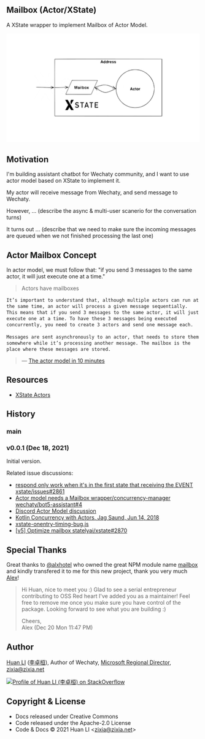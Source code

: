 ## Mailbox (Actor/XState)

A XState wrapper to implement Mailbox of Actor Model.

![Actor Model: Mailbox](mailbox.png)

## Motivation

I'm building assistant chatbot for Wechaty community, and I want to use actor model based on XState to implement it.

My actor will receive message from Wechaty, and send message to Wechaty.

However, ... (describe the async & multi-user scanerio for the conversation turns)

It turns out ... (describe that we need to make sure the incoming messages are queued when we not finished processing the last one)

## Actor Mailbox Concept

In actor model, we must follow that: "if you send 3 messages to the same actor, it will just execute one at a time."

> Actors have mailboxes

```text
It’s important to understand that, although multiple actors can run at the same time, an actor will process a given message sequentially. This means that if you send 3 messages to the same actor, it will just execute one at a time. To have these 3 messages being executed concurrently, you need to create 3 actors and send one message each.

Messages are sent asynchronously to an actor, that needs to store them somewhere while it’s processing another message. The mailbox is the place where these messages are stored.
```

> &mdash; [The actor model in 10 minutes](https://www.brianstorti.com/the-actor-model/)

## Resources

- [XState Actors](https://xstate.js.org/docs/guides/actors.html#actor-api)

## History

### main

### v0.0.1 (Dec 18, 2021)

Initial version.

Related issue discussions:

- [respond only work when it's in the first state that receiving the EVENT xstate/issues#2861](https://github.com/statelyai/xstate/issues/2861)
- [Actor model needs a Mailbox wrapper/concurrency-manager wechaty/bot5-assistant#4](https://github.com/wechaty/bot5-assistant/issues/4)
- [Discord Actor Model discussion](https://discord.com/channels/795785288994652170/800812250306183178/917329930294009877)
- [Kotlin Concurrency with Actors, Jag Saund, Jun 14, 2018](https://medium.com/@jagsaund/kotlin-concurrency-with-actors-34bd12531182)
- [xstate-onentry-timing-bug.js](https://github.com/statelyai/xstate/issues/370#issuecomment-465954271)
- [[v5] Optimize mailbox statelyai/xstate#2870](https://github.com/statelyai/xstate/issues/2870)

## Special Thanks

Great thanks to [@alxhotel](https://github.com/alxhotel) who owned the great NPM module name [mailbox](https://www.npmjs.com/package/mailbox) and kindly transfered it to me for this new project, thank you very much [Alex](https://twitter.com/alxhotel)!

> Hi Huan, nice to meet you :) Glad to see a serial entrepreneur contributing to OSS Red heart I've added you as a maintainer! Feel free to remove me once you make sure you have control of the package. Looking forward to see what you are building :)
>
> Cheers,  
> Alex (Dec 20 Mon 11:47 PM)

## Author

[Huan LI](https://github.com/huan) ([李卓桓](http://linkedin.com/in/zixia)), Author of Wechaty, [Microsoft Regional Director](https://rd.microsoft.com/en-us/huan-li), zixia@zixia.net

[![Profile of Huan LI (李卓桓) on StackOverflow](https://stackexchange.com/users/flair/265499.png)](https://stackexchange.com/users/265499)

## Copyright & License

- Docs released under Creative Commons
- Code released under the Apache-2.0 License
- Code & Docs © 2021 Huan LI \<zixia@zixia.net\>
